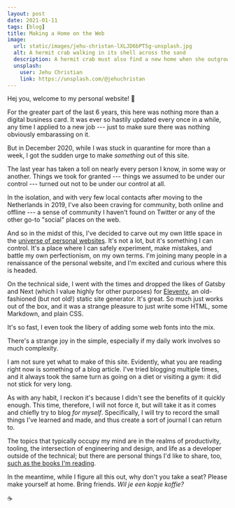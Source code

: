 ```yaml
---
layout: post
date: 2021-01-11
tags: [blog]
title: Making a Home on the Web
image:
  url: static/images/jehu-christan-lXLJD6bPT5g-unsplash.jpg
  alt: A hermit crab walking in its shell across the sand
  description: A hermit crab must also find a new home when she outgrows the old one.
  unsplash:
    user: Jehu Christian
    link: https://unsplash.com/@jehuchristan
---
```


<!-- Goal: welcome visitors to my site, explain what drove me to redo it, give some nerdy details. -->

Hej you, welcome to my personal website! :hugs:

For the greater part of the last 6 years, this here was nothing more than a digital business card. It was ever so hastily updated every once in a while, any time I applied to a new job --- just to make sure there was nothing obviously embarassing on it.

But in December 2020, while I was stuck in quarantine for more than a week, I got the sudden urge to make _something_ out of this site.

The last year has taken a toll on nearly every person I know, in some way or another. Things we took for granted --- things we assumed to be under our control --- turned out not to be under our control at all.

In the isolation, and with very few local contacts after moving to the Netherlands in 2019, I've also been craving for community, both online and offline --- a sense of community I haven't found on Twitter or any of the other go-to "social" places on the web.

And so in the midst of this, I've decided to carve out my own little space in the [universe of personal websites](https://matthiasott.com/articles/into-the-personal-website-verse). It's not a lot, but it's something I can control. It's a place where I can safely experiment, make mistakes, and battle my own perfectionism, on my own terms. I'm joining many people in a renaissance of the personal website, and I'm excited and curious where this is headed.

On the technical side, I went with the times and dropped the likes of Gatsby and Next (which I value highly for other purposes) for [Eleventy](https://www.11ty.dev/), an old-fashioned (but not old!) static site generator. It's great. So much just works out of the box, and it was a strange pleasure to just write some HTML, some Markdown, and plain CSS.

It's so fast, I even took the libery of adding some web fonts into the mix.

<p class="callout">There's a strange joy in the simple, especially if my daily work involves so much complexity.</p>

I am not sure yet what to make of this site. Evidently, what you are reading right now is something of a blog article. I've tried blogging multiple times, and it always took the same turn as going on a diet or visiting a gym: it did not stick for very long.

As with any habit, I reckon it's because I didn't see the benefits of it quickly enough. This time, therefore, I will not force it, but will take it as it comes and chiefly try to blog _for myself_. Specifically, I will try to record the small things I've learned and made, and thus create a sort of journal I can return to.

The topics that typically occupy my mind are in the realms of productivity, tooling, the intersection of engineering and design, and life as a developer outside of the technical; but there are personal things I'd like to share, too, [such as the books I'm reading](/bookshelf).

In the meantime, while I figure all this out, why don't you take a seat? Please make yourself at home. Bring friends. _Wil je een kopje koffie?_

:coffee: